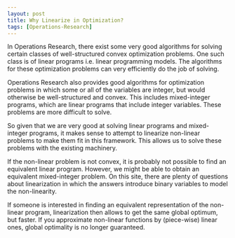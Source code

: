 ```yaml
---
layout: post
title: Why Linearize in Optimization?
tags: [Operations-Research]
---
```


In Operations Research, there exist some very good algorithms for solving certain classes of well-structured convex optimization problems. One such class is of linear programs i.e. linear programming models. The algorithms for these optimization problems can very efficiently do the job of solving.

Operations Research also provides good algorithms for optimization problems in which some or all of the variables are integer, but would otherwise be well-structured and convex. This includes mixed-integer programs, which are linear programs that include integer variables. These problems are more difficult to solve.

So given that we are very good at solving linear programs and mixed-integer programs, it makes sense to attempt to linearize non-linear problems to make them fit in this framework. This allows us to solve these problems with the existing machinery.

If the non-linear problem is not convex, it is probably not possible to find an equivalent linear program. However, we might be able to obtain an equivalent mixed-integer problem. On this site, there are plenty of questions about linearization in which the answers introduce binary variables to model the non-linearity.

If someone is interested in finding an equivalent representation of the non-linear program, linearization then allows to get the same global optimum, but faster. If you approximate non-linear functions by (piece-wise) linear ones, global optimality is no longer guaranteed.

 

